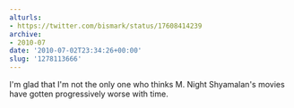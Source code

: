 ```yaml
---
alturls:
- https://twitter.com/bismark/status/17608414239
archive:
- 2010-07
date: '2010-07-02T23:34:26+00:00'
slug: '1278113666'
---
```


I'm glad that I'm not the only one who thinks M. Night Shyamalan's movies have gotten progressively worse with time.

